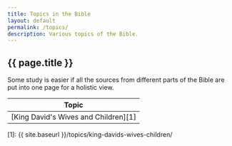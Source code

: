 ```yaml
---
title: Topics in the Bible
layout: default
permalink: /topics/
description: Various topics of the Bible.
---
```


## {{ page.title }}

Some study is easier if all the sources from different parts of the Bible are
put into one page for a holistic view.

| Topic       |
| ----------- |
| [King David's Wives and Children][1] |

[1]: {{ site.baseurl }}/topics/king-davids-wives-children/
